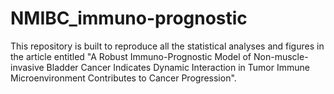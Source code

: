 # NMIBC_immuno-prognostic
This repository is built to reproduce all the statistical analyses and figures in the article entitled "A Robust Immuno-Prognostic Model of Non-muscle-invasive Bladder Cancer Indicates Dynamic Interaction in Tumor Immune Microenvironment Contributes to Cancer Progression".
